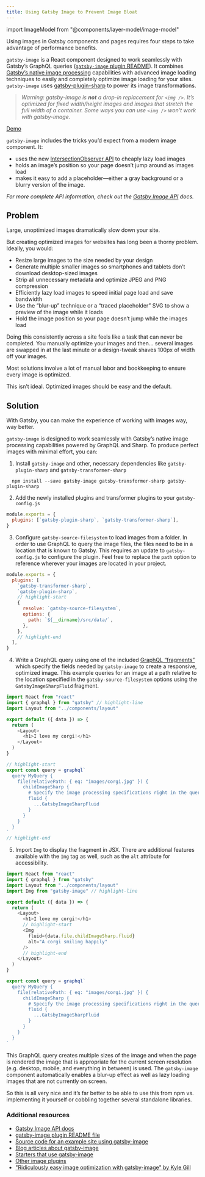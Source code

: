 ```yaml
---
title: Using Gatsby Image to Prevent Image Bloat
---
```


import ImageModel from "@components/layer-model/image-model"

Using images in Gatsby components and pages requires four steps to take advantage of performance benefits.

<ImageModel initialLayer="Install" />

`gatsby-image` is a React component designed to work seamlessly with Gatsby’s GraphQL queries ([`gatsby-image` plugin README](/packages/gatsby-image/)). It combines [Gatsby’s native image processing](https://image-processing.gatsbyjs.org/) capabilities with advanced image loading techniques to easily and completely optimize image loading for your sites. `gatsby-image` uses [gatsby-plugin-sharp](/packages/gatsby-plugin-sharp/) to power its image transformations.

> _Warning: gatsby-image is **not** a drop-in replacement for `<img />`. It’s optimized for fixed width/height images and images that stretch the full width of a container. Some ways you can use `<img />` won’t work with gatsby-image._

[Demo](https://using-gatsby-image.gatsbyjs.org/)

`gatsby-image` includes the tricks you’d expect from a modern image component. It:

- uses the new [IntersectionObserver API](https://developer.mozilla.org/en-US/docs/Web/API/Intersection_Observer_API) to cheaply lazy load images
- holds an image’s position so your page doesn’t jump around as images load
- makes it easy to add a placeholder—either a gray background or a blurry version of the image.

_For more complete API information, check out the [Gatsby Image API](/docs/gatsby-image/) docs._

## Problem

Large, unoptimized images dramatically slow down your site.

But creating optimized images for websites has long been a thorny problem. Ideally, you would:

- Resize large images to the size needed by your design
- Generate multiple smaller images so smartphones and tablets don’t download desktop-sized images
- Strip all unnecessary metadata and optimize JPEG and PNG compression
- Efficiently lazy load images to speed initial page load and save bandwidth
- Use the “blur-up” technique or a “traced placeholder” SVG to show a preview of the image while it loads
- Hold the image position so your page doesn’t jump while the images load

Doing this consistently across a site feels like a task that can never be completed. You manually optimize your images and then… several images are swapped in at the last minute or a design-tweak shaves 100px of width off your images.

Most solutions involve a lot of manual labor and bookkeeping to ensure every image is optimized.

This isn’t ideal. Optimized images should be easy and the default.

## Solution

With Gatsby, you can make the experience of working with images way, way better.

`gatsby-image` is designed to work seamlessly with Gatsby’s native image processing capabilities powered by GraphQL and Sharp. To produce perfect images with minimal effort, you can:

1. Install `gatsby-image` and other, necessary dependencies like `gatsby-plugin-sharp` and `gatsby-transformer-sharp`

```shell
  npm install --save gatsby-image gatsby-transformer-sharp gatsby-plugin-sharp
```

2. Add the newly installed plugins and transformer plugins to your `gatsby-config.js`

```js:title=gatsby-config.js
module.exports = {
  plugins: [`gatsby-plugin-sharp`, `gatsby-transformer-sharp`],
}
```

3. Configure `gatsby-source-filesystem` to load images from a folder. In order to use GraphQL to query the image files, the files need to be in a location that is known to Gatsby. This requires an update to `gatsby-config.js` to configure the plugin. Feel free to replace the `path` option to reference wherever your images are located in your project.

```js:title=gatsby-config.js
module.exports = {
  plugins: [
    `gatsby-transformer-sharp`,
    `gatsby-plugin-sharp`,
    // highlight-start
    {
      resolve: `gatsby-source-filesystem`,
      options: {
        path: `${__dirname}/src/data/`,
      },
    },
    // highlight-end
  ],
}
```

<EggheadEmbed
  lessonLink="https://egghead.io/lessons/gatsby-install-gatsby-image-and-source-local-images-from-the-filesystem"
  lessonTitle="Install gatsby-image and source local images from the filesystem"
/>

4. Write a GraphQL query using one of the included [GraphQL “fragments”](/packages/gatsby-image/#fragments) which specify the fields needed by `gatsby-image` to create a responsive, optimized image. This example queries for an image at a path relative to the location specified in the `gatsby-source-filesystem` options using the `GatsbyImageSharpFluid` fragment.

```jsx:title=src/pages/my-dogs.js
import React from "react"
import { graphql } from "gatsby" // highlight-line
import Layout from "../components/layout"

export default ({ data }) => {
  return (
    <Layout>
      <h1>I love my corgi!</h1>
    </Layout>
  )
}

// highlight-start
export const query = graphql`
  query MyQuery {
    file(relativePath: { eq: "images/corgi.jpg" }) {
      childImageSharp {
        # Specify the image processing specifications right in the query.
        fluid {
          ...GatsbyImageSharpFluid
        }
      }
    }
  }
`
// highlight-end
```

<EggheadEmbed
  lessonLink="https://egghead.io/lessons/gatsby-use-gatsby-image-with-an-image-from-a-relative-path"
  lessonTitle="Use gatsby-image with an image from a relative path"
/>

5. Import `Img` to display the fragment in JSX. There are additional features available with the `Img` tag as well, such as the `alt` attribute for accessibility.

```jsx:title=src/pages/my-dogs.js
import React from "react"
import { graphql } from "gatsby"
import Layout from "../components/layout"
import Img from "gatsby-image" // highlight-line

export default ({ data }) => {
  return (
    <Layout>
      <h1>I love my corgi!</h1>
      // highlight-start
      <Img
        fluid={data.file.childImageSharp.fluid}
        alt="A corgi smiling happily"
      />
      // highlight-end
    </Layout>
  )
}

export const query = graphql`
  query MyQuery {
    file(relativePath: { eq: "images/corgi.jpg" }) {
      childImageSharp {
        # Specify the image processing specifications right in the query.
        fluid {
          ...GatsbyImageSharpFluid
        }
      }
    }
  }
`
```

<EggheadEmbed
  lessonLink="https://egghead.io/lessons/gatsby-use-gatsby-image-s-graphql-fragments-for-blurred-up-and-traced-svg-images"
  lessonTitle="Use gatsby-image's GraphQL fragments for blurred-up and traced SVG images"
/>

This GraphQL query creates multiple sizes of the image and when the page is rendered the image that is appropriate for the current screen resolution (e.g. desktop, mobile, and everything in between) is used. The `gatsby-image` component automatically enables a blur-up effect as well as lazy loading images that are not currently on screen.

So this is all very nice and it’s far better to be able to use this from npm vs. implementing it yourself or cobbling together several standalone libraries.

### Additional resources

- [Gatsby Image API docs](/docs/gatsby-image/)
- [gatsby-image plugin README file](/packages/gatsby-image/)
- [Source code for an example site using gatsby-image](https://github.com/gatsbyjs/gatsby/tree/master/examples/using-gatsby-image)
- [Blog articles about gatsby-image](/blog/tags/gatsby-image/)
- [Starters that use gatsby-image](/starters/?d=gatsby-image&v=2)
- [Other image plugins](/plugins/?=image)
- ["Ridiculously easy image optimization with gatsby-image" by Kyle Gill](https://medium.com/@kyle.robert.gill/ridiculously-easy-image-optimization-with-gatsby-js-59d48e15db6e)
